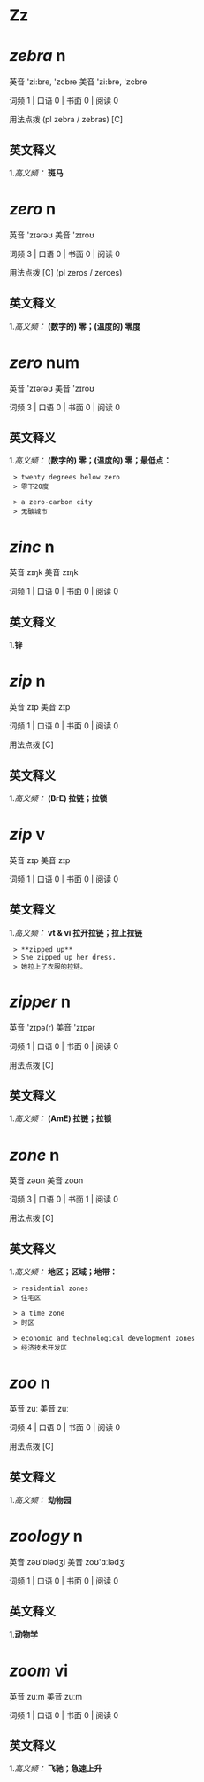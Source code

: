 # Zz

# ***zebra*** n
英音 'zi:brə, 'zebrə     美音 'zi:brə, 'zebrə  

 词频 1 | 口语 0 | 书面 0 | 阅读 0  

用法点拨  (pl zebra / zebras) [C]

英文释义
---
1.*高义频：* **斑马**  


# ***zero*** n
英音 'zɪərəʊ     美音 'zɪroʊ  

 词频 3 | 口语 0 | 书面 0 | 阅读 0  

用法点拨  [C] (pl zeros / zeroes)

英文释义
---
1.*高义频：* **(数字的) 零；(温度的) 零度**  


# ***zero*** num
英音 'zɪərəʊ     美音 'zɪroʊ  

 词频 3 | 口语 0 | 书面 0 | 阅读 0  

英文释义
---
1.*高义频：* **(数字的) 零；(温度的) 零；最低点：**  

     > twenty degrees below zero  
     > 零下20度

     > a zero-carbon city   
     > 无碳城市


# ***zinc*** n
英音 zɪŋk     美音 zɪŋk  

 词频 1 | 口语 0 | 书面 0 | 阅读 0  

英文释义
---
1.**锌**  


# ***zip*** n
英音 zɪp     美音 zɪp  

 词频 1 | 口语 0 | 书面 0 | 阅读 0  

用法点拨  [C]

英文释义
---
1.*高义频：* **(BrE) 拉链；拉锁**  


# ***zip*** v
英音 zɪp     美音 zɪp  

 词频 1 | 口语 0 | 书面 0 | 阅读 0  

英文释义
---
1.*高义频：* **vt & vi 拉开拉链；拉上拉链**  

     > **zipped up**  
     > She zipped up her dress.   
     > 她拉上了衣服的拉链。


# ***zipper*** n
英音 'zɪpə(r)     美音 'zɪpər  

 词频 1 | 口语 0 | 书面 0 | 阅读 0  

用法点拨  [C]

英文释义
---
1.*高义频：* **(AmE) 拉链；拉锁**  


# ***zone*** n
英音 zəʊn     美音 zoʊn  

 词频 3 | 口语 0 | 书面 1 | 阅读 0  

用法点拨  [C]

英文释义
---
1.*高义频：* **地区；区域；地带：**  

     > residential zones   
     > 住宅区

     > a time zone   
     > 时区

     > economic and technological development zones   
     > 经济技术开发区


# ***zoo*** n
英音 zuː     美音 zuː  

 词频 4 | 口语 0 | 书面 0 | 阅读 0  

用法点拨  [C]

英文释义
---
1.*高义频：* **动物园**  


# ***zoology*** n
英音 zəʊ'ɒlədʒi     美音 zoʊ'ɑːlədʒi  

 词频 1 | 口语 0 | 书面 0 | 阅读 0  

英文释义
---
1.**动物学**  


# ***zoom*** vi
英音 zuːm     美音 zuːm  

 词频 1 | 口语 0 | 书面 0 | 阅读 0  

英文释义
---
1.*高义频：* **飞驰；急速上升**  


